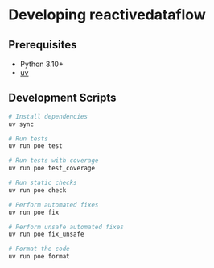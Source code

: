 # Developing reactivedataflow

## Prerequisites

* Python 3.10+
* [uv](https://docs.astral.sh/uv/getting-started/installation/)

## Development Scripts

```sh
# Install dependencies
uv sync

# Run tests
uv run poe test

# Run tests with coverage
uv run poe test_coverage

# Run static checks
uv run poe check

# Perform automated fixes
uv run poe fix

# Perform unsafe automated fixes
uv run poe fix_unsafe

# Format the code
uv run poe format
```
